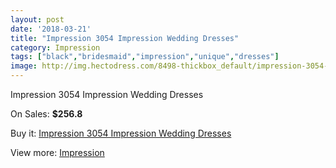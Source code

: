 ```yaml
---
layout: post
date: '2018-03-21'
title: "Impression 3054 Impression Wedding Dresses"
category: Impression
tags: ["black","bridesmaid","impression","unique","dresses"]
image: http://img.hectodress.com/8498-thickbox_default/impression-3054-impression-wedding-dresses.jpg
---
```

Impression 3054 Impression Wedding Dresses

On Sales: **$256.8**
<a href="https://www.hectodress.com/impression/4305-impression-3054-impression-wedding-dresses.html"><amp-img layout="responsive" width="600" height="600" src="//img.hectodress.com/8498-thickbox_default/impression-3054-impression-wedding-dresses.jpg" alt="Impression 3054 Impression Wedding Dresses 0" /></a>
<a href="https://www.hectodress.com/impression/4305-impression-3054-impression-wedding-dresses.html"><amp-img layout="responsive" width="600" height="600" src="//img.hectodress.com/8500-thickbox_default/impression-3054-impression-wedding-dresses.jpg" alt="Impression 3054 Impression Wedding Dresses 1" /></a>
<a href="https://www.hectodress.com/impression/4305-impression-3054-impression-wedding-dresses.html"><amp-img layout="responsive" width="600" height="600" src="//img.hectodress.com/8499-thickbox_default/impression-3054-impression-wedding-dresses.jpg" alt="Impression 3054 Impression Wedding Dresses 2" /></a>

Buy it: [Impression 3054 Impression Wedding Dresses](https://www.hectodress.com/impression/4305-impression-3054-impression-wedding-dresses.html "Impression 3054 Impression Wedding Dresses")

View more: [Impression](https://www.hectodress.com/48-impression "Impression")